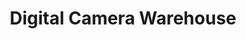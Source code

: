 ---
title: "Digital Camera Warehouse"
url: /canterbury/digital-camera-warehouse/
shop: Elektronik
---